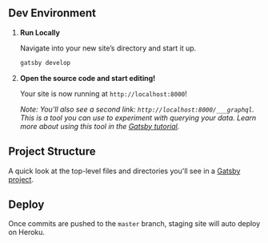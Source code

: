 ## Dev Environment

1.  **Run Locally**

    Navigate into your new site’s directory and start it up.

    ```sh
    gatsby develop
    ```

1.  **Open the source code and start editing!**

    Your site is now running at `http://localhost:8000`!

    _Note: You'll also see a second link: _`http://localhost:8000/___graphql`_. This is a tool you can use to experiment with querying your data. Learn more about using this tool in the [Gatsby tutorial](https://www.gatsbyjs.org/tutorial/part-five/#introducing-graphiql)._

 

## Project Structure

A quick look at the top-level files and directories you'll see in a [Gatsby project](https://www.gatsbyjs.org/docs/gatsby-project-structure/).


## Deploy

Once commits are pushed to the ```master``` branch, staging site will auto deploy on Heroku.